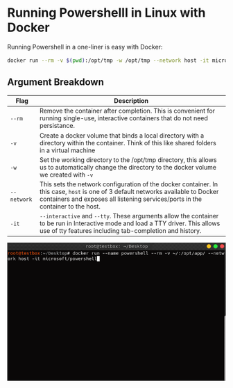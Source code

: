 # Running Powershelll in Linux with Docker

Running Powershell in a one-liner is easy with Docker:
```bash
docker run --rm -v $(pwd):/opt/tmp -w /opt/tmp --network host -it microsoft/powershell
```

## Argument Breakdown
| Flag        | Description                                                                                                                                                                                                                |
|-------------|----------------------------------------------------------------------------------------------------------------------------------------------------------------------------------------------------------------------------|
| `--rm`      | Remove the container after completion. This is convenient for running single-use, interactive containers that do not need persistance.                                                                                     |
| `-v`        | Create a docker volume that binds a local directory with a directory within the container. Think of this like shared folders in a virtual machine                                                                          |
| `-w`        | Set the working directory to the /opt/tmp directory, this allows us to automatically change the directory to the docker volume we created with `-v`                                                                        |
| `--network` | This sets the network configuration of the docker container. In this case, `host` is one of 3 default networks available to Docker containers and exposes all listening services/ports in the container to the host.       |
| `-it`       | `--interactive` and `--tty`. These arguments allow the container to be run in Interactive mode and load a TTY driver. This allows use of tty features including tab-completion and history.                                |

![](run-powershell.gif)
